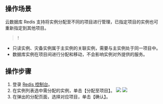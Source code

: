 ## 操作场景
云数据库 Redis 支持将实例分配至不同的项目进行管理，已指定项目的实例也可重新指定到其他项目。
>!
- 只读实例、灾备实例属于主实例的关联实例，需要与主实例处于同一项目中。
- 数据库实例在项目间进行分配和移动，不会影响实例对外提供的服务。


## 操作步骤
1. 登录 [Redis 控制台](https://console.cloud.tencent.com/redis)。
2. 在实例列表选中需分配的实例，单击【分配至项目】。
![](https://main.qcloudimg.com/raw/6e3e4070849f5f45e75e2c1ec7568c56.png)
![](https://main.qcloudimg.com/raw/320aafeb10f969b3ecece2138239fae9.png)
3. 在弹出的分配页面，选择对应项目，单击【确认】。
